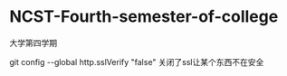 # NCST-Fourth-semester-of-college

大学第四学期


git config --global http.sslVerify "false"  关闭了ssl让某个东西不在安全
